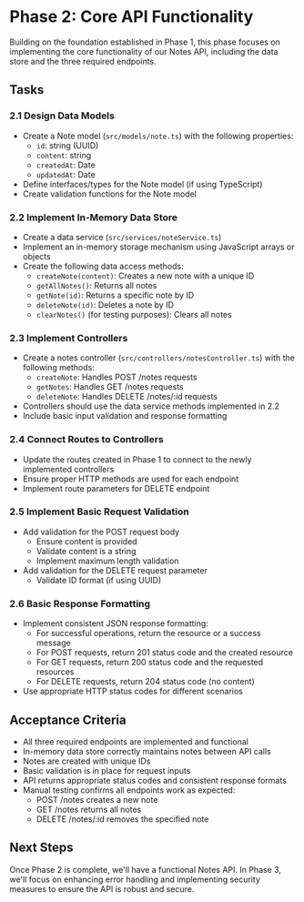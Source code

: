 # Phase 2: Core API Functionality

Building on the foundation established in Phase 1, this phase focuses on implementing the core functionality of our Notes API, including the data store and the three required endpoints.

## Tasks

### 2.1 Design Data Models

- Create a Note model (`src/models/note.ts`) with the following properties:
  - `id`: string (UUID)
  - `content`: string
  - `createdAt`: Date
  - `updatedAt`: Date
- Define interfaces/types for the Note model (if using TypeScript)
- Create validation functions for the Note model

### 2.2 Implement In-Memory Data Store

- Create a data service (`src/services/noteService.ts`)
- Implement an in-memory storage mechanism using JavaScript arrays or objects
- Create the following data access methods:
  - `createNote(content)`: Creates a new note with a unique ID
  - `getAllNotes()`: Returns all notes
  - `getNote(id)`: Returns a specific note by ID
  - `deleteNote(id)`: Deletes a note by ID
  - `clearNotes()` (for testing purposes): Clears all notes

### 2.3 Implement Controllers

- Create a notes controller (`src/controllers/notesController.ts`) with the following methods:
  - `createNote`: Handles POST /notes requests
  - `getNotes`: Handles GET /notes requests
  - `deleteNote`: Handles DELETE /notes/:id requests
- Controllers should use the data service methods implemented in 2.2
- Include basic input validation and response formatting

### 2.4 Connect Routes to Controllers

- Update the routes created in Phase 1 to connect to the newly implemented controllers
- Ensure proper HTTP methods are used for each endpoint
- Implement route parameters for DELETE endpoint

### 2.5 Implement Basic Request Validation

- Add validation for the POST request body
  - Ensure content is provided
  - Validate content is a string
  - Implement maximum length validation
- Add validation for the DELETE request parameter
  - Validate ID format (if using UUID)

### 2.6 Basic Response Formatting

- Implement consistent JSON response formatting:
  - For successful operations, return the resource or a success message
  - For POST requests, return 201 status code and the created resource
  - For GET requests, return 200 status code and the requested resources
  - For DELETE requests, return 204 status code (no content)
- Use appropriate HTTP status codes for different scenarios

## Acceptance Criteria

- All three required endpoints are implemented and functional
- In-memory data store correctly maintains notes between API calls
- Notes are created with unique IDs
- Basic validation is in place for request inputs
- API returns appropriate status codes and consistent response formats
- Manual testing confirms all endpoints work as expected:
  - POST /notes creates a new note
  - GET /notes returns all notes
  - DELETE /notes/:id removes the specified note

## Next Steps

Once Phase 2 is complete, we'll have a functional Notes API. In Phase 3, we'll focus on enhancing error handling and implementing security measures to ensure the API is robust and secure.

